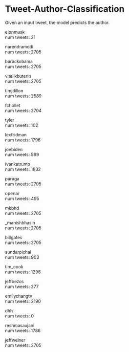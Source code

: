 # Tweet-Author-Classification
Given an input tweet, the model predicts the author.

elonmusk  
 num tweets:  21

narendramodi  
 num tweets:  2705

barackobama  
 num tweets:  2705

vitalikbuterin  
 num tweets:  2705

timjdillon  
 num tweets:  2589

fchollet  
 num tweets:  2704

tyler  
 num tweets:  102

lexfridman  
 num tweets:  1796

joebiden  
 num tweets:  599

ivankatrump  
 num tweets:  1832

paraga  
 num tweets:  2705

openai  
 num tweets:  495

mkbhd  
 num tweets:  2705

_manishbhasin  
 num tweets:  2705

billgates  
 num tweets:  2705

sundarpichai  
 num tweets:  903

tim_cook  
 num tweets:  1296

jeffbezos  
 num tweets:  277

emilychangtv  
 num tweets:  2190

dhh  
 num tweets:  0

reshmasaujani  
 num tweets:  1786

jeffweiner  
 num tweets:  2705